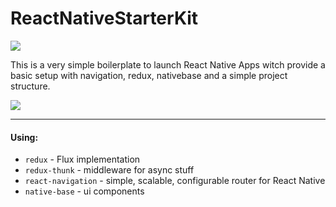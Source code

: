 # ReactNativeStarterKit
![](https://travis-ci.org/dennisroters/ReactNativeStarterKit.svg?branch=master)

This is a very simple boilerplate to launch React Native Apps witch provide a basic setup with navigation, redux, nativebase and a simple project structure.

![](https://github.com/dennisroters/ReactNativeStarterKit/raw/master/video.gif) 

----------
#### Using:
* `redux` - Flux implementation  
* `redux-thunk` - middleware for async stuff  
* `react-navigation` - simple, scalable, configurable router for React Native  
* `native-base` - ui components
